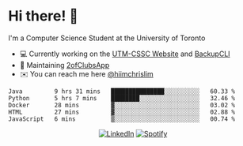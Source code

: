 # Hi there! 👋
I'm a Computer Science Student at the University of Toronto

- 💻 Currently working on the [UTM-CSSC Website](https://github.com/UTM-CSSC) and [BackupCLI](https://github.com/BackupHub/BackupCLI)
- 🔨 Maintaining [2ofClubsApp](https://github.com/2ofClubsApp)
- ✉️ You can reach me here [@hiimchrislim](mailto:hello@hiimchrislim.co)

<!--START_SECTION:waka-->
```text
Java         9 hrs 31 mins   ███████████████░░░░░░░░░░   60.33 % 
Python       5 hrs 7 mins    ████████░░░░░░░░░░░░░░░░░   32.46 % 
Docker       28 mins         ▓░░░░░░░░░░░░░░░░░░░░░░░░   03.02 % 
HTML         27 mins         ▓░░░░░░░░░░░░░░░░░░░░░░░░   02.88 % 
JavaScript   6 mins          ▒░░░░░░░░░░░░░░░░░░░░░░░░   00.74 % 
```
<!--END_SECTION:waka-->

<div align="center">
<a href="https://www.linkedin.com/in/hiimchrislim" target="_blank"><img src="https://img.shields.io/badge/LinkedIn-%230077B5.svg?&style=flat-square&logo=linkedin&logoColor=white" alt="LinkedIn"></a>
<a href="https://open.spotify.com/user/clim1231" target="_blank"><img src="https://img.shields.io/badge/Spotify-%231ED760.svg?&style=flat-square&logo=spotify&logoColor=white" alt="Spotify"></a>

</div>
